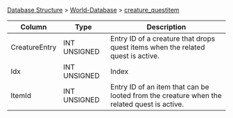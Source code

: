[Database Structure](Database-Structure) > [World-Database](World-Database) > [creature_questitem](creature_questitem)

Column | Type | Description
--- | --- | ---
CreatureEntry | INT UNSIGNED | Entry ID of a creature that drops quest items when the related quest is active.
Idx | INT UNSIGNED | Index
ItemId | INT UNSIGNED | Entry ID of an item that can be looted from the creature when the related quest is active.
